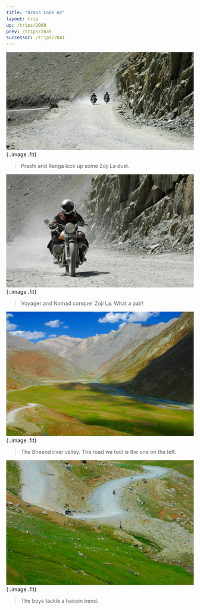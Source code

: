 ```yaml
---
title: "Drass Code #2"
layout: trip
up: /trips/2008
prev: /trips/2039
successor: /trips/2041
---
```


![DSC_0236.JPG](/images/photos/DSC_0236.JPG 'DSC_0236.JPG'){:.image .fit}

>  Prashi and Ranga kick up some Zoji La dust.             

![DSC_0237.JPG](/images/photos/DSC_0237.JPG 'DSC_0237.JPG'){:.image .fit}

>  Voyager and Nomad conquer Zoji La. What a pair!             

![DSC_0238.JPG](/images/photos/DSC_0238.JPG 'DSC_0238.JPG'){:.image .fit}

>  The Bheend river valley. The road we tool is the             one on the left. 

![DSC_0239.JPG](/images/photos/DSC_0239.JPG 'DSC_0239.JPG'){:.image .fit}

>  The boys tackle a hairpin bend. 



